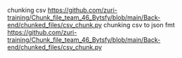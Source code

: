 chunking csv
https://github.com/zuri-training/Chunk_file_team_46_Bytsfy/blob/main/Back-end/chunked_files/csv_chunk.py
chunking csv to json fmt
https://github.com/zuri-training/Chunk_file_team_46_Bytsfy/blob/main/Back-end/chunked_files/csv_chunk.py
